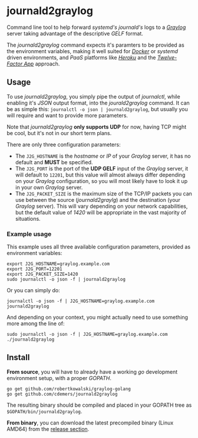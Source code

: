 # journald2graylog
Command line tool to help forward _systemd's_ _journald's_ logs to a [_Graylog_](https://www.graylog.org/) server taking advantage of the descriptive _GELF_ format.

The _journald2graylog_ command expects it's paramters to be provided as the environment variables, making it well suited for [_Docker_](https://www.docker.com/) or _systemd_ driven environments, and _PaaS_ platforms like [_Heroku_](https://www.heroku.com/) and the [_Twelve-Factor App_](http://12factor.net/config) approach.

## Usage

To use _journald2graylog_, you simply pipe the output of _journalctl_, while enabling it's _JSON_ output format, into the _jourald2graylog_ command.  It can be as simple this: `journalctl -o json | journald2graylog`, but usually you will require and want to provide more parameters.

Note that _journald2graylog_ **only supports UDP** for now, having TCP might be cool, but it's not in our short term plans.

There are only three configuration parameters:
* The `J2G_HOSTNAME` is the _hostname_ or _IP_ of your _Graylog_ server, it has no default and **MUST** be specified.
* The `J2G_PORT` is the port of the **UDP GELF** input of the _Graylog_ server, it will default to `12201`, but this value will almost always differ depending on your _Graylog_ configuration, so you will most likely have to look it up in your own _Graylog_ server.
* The `J2G_PACKET_SIZE` is the maximum size of the TCP/IP packets you can use between the source (_journald2graylg_) and the destination (your _Graylog_ server). This will vary depending on your network capabilities, but the default value of _1420_ will be appropriate in the vast majority of situations.

### Example usage
This example uses all three available configuration parameters, provided as environment variables:

```
export J2G_HOSTNAME=graylog.example.com
export J2G_PORT=12201
export J2G_PACKET_SIZE=1420
sudo journalctl -o json -f | journald2graylog 
```
Or you can simply do:

```
journalctl -o json -f | J2G_HOSTNAME=graylog.example.com journald2graylog 
```
And depending on your context, you might actually need to use something more among the line of:

```
sudo journalctl -o json -f | J2G_HOSTNAME=graylog.example.com ./journald2graylog
```

## Install

**From source**, you will have to already have a working _go_ development environment setup, with a proper _GOPATH_.

```
go get github.com/robertkowalski/graylog-golang
go get github.com/cdemers/journald2graylog
```
The resulting binary should be compiled and placed in your GOPATH tree as `$GOPATH/bin/journald2graylog`.

**From binary**, you can download the latest precompiled binary (Linux AMD64) from the [release section](https://github.com/cdemers/journald2graylog/releases).